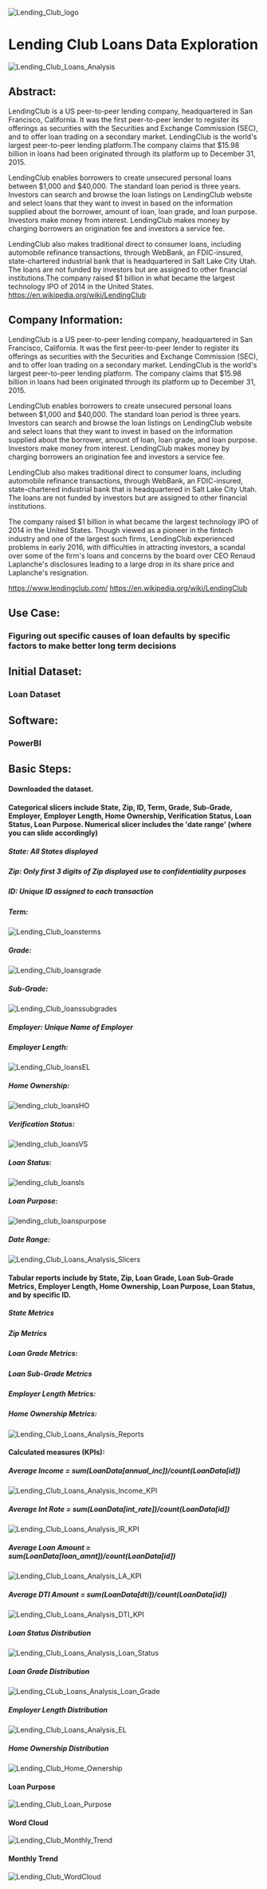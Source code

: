 ![Lending_Club_logo](https://user-images.githubusercontent.com/19572673/62312068-3f633280-b45b-11e9-98b8-91894e557d60.png)
# Lending Club Loans Data Exploration
![Lending_Club_Loans_Analysis](https://user-images.githubusercontent.com/19572673/57266477-155fc700-704a-11e9-88f3-afe81df3606c.PNG)
## Abstract:
LendingClub is a US peer-to-peer lending company, headquartered in San Francisco, California. It was the first peer-to-peer lender to register its offerings as securities with the Securities and Exchange Commission (SEC), and to offer loan trading on a secondary market. LendingClub is the world's largest peer-to-peer lending platform.The company claims that $15.98 billion in loans had been originated through its platform up to December 31, 2015.

LendingClub enables borrowers to create unsecured personal loans between $1,000 and $40,000. The standard loan period is three years. Investors can search and browse the loan listings on LendingClub website and select loans that they want to invest in based on the information supplied about the borrower, amount of loan, loan grade, and loan purpose. Investors make money from interest. LendingClub makes money by charging borrowers an origination fee and investors a service fee.

LendingClub also makes traditional direct to consumer loans, including automobile refinance transactions, through WebBank, an FDIC-insured, state-chartered industrial bank that is headquartered in Salt Lake City Utah. The loans are not funded by investors but are assigned to other financial institutions.The company raised $1 billion in what became the largest technology IPO of 2014 in the United States. https://en.wikipedia.org/wiki/LendingClub

## Company Information:
LendingClub is a US peer-to-peer lending company, headquartered in San Francisco, California. It was the first peer-to-peer lender to register its offerings as securities with the Securities and Exchange Commission (SEC), and to offer loan trading on a secondary market. LendingClub is the world's largest peer-to-peer lending platform. The company claims that $15.98 billion in loans had been originated through its platform up to December 31, 2015.

LendingClub enables borrowers to create unsecured personal loans between $1,000 and $40,000. The standard loan period is three years. Investors can search and browse the loan listings on LendingClub website and select loans that they want to invest in based on the information supplied about the borrower, amount of loan, loan grade, and loan purpose. Investors make money from interest. LendingClub makes money by charging borrowers an origination fee and investors a service fee.

LendingClub also makes traditional direct to consumer loans, including automobile refinance transactions, through WebBank, an FDIC-insured, state-chartered industrial bank that is headquartered in Salt Lake City Utah. The loans are not funded by investors but are assigned to other financial institutions.

The company raised $1 billion in what became the largest technology IPO of 2014 in the United States. Though viewed as a pioneer in the fintech industry and one of the largest such firms, LendingClub experienced problems in early 2016, with difficulties in attracting investors, a scandal over some of the firm's loans and concerns by the board over CEO Renaud Laplanche's disclosures leading to a large drop in its share price and Laplanche's resignation.

https://www.lendingclub.com/
https://en.wikipedia.org/wiki/LendingClub

## Use Case:
### Figuring out specific causes of loan defaults by specific factors to make better long term decisions
## Initial Dataset:
### Loan Dataset
## Software:
### PowerBI
## Basic Steps:
#### Downloaded the dataset. 
#### Categorical slicers include State, Zip, ID, Term, Grade, Sub-Grade, Employer, Employer Length, Home Ownership, Verification Status, Loan Status, Loan Purpose. Numerical slicer includes the 'date range' (where you can slide accordingly)

##### State: All States displayed
##### Zip: Only first 3 digits of Zip displayed use to confidentiality purposes
##### ID: Unique ID assigned to each transaction
##### Term: 
![Lending_Club_loansterms](https://user-images.githubusercontent.com/19572673/60403203-3cc5a280-9b68-11e9-94b8-878471b4bd05.PNG)
##### Grade:
![Lending_Club_loansgrade](https://user-images.githubusercontent.com/19572673/60403198-3cc5a280-9b68-11e9-850a-23aa8412bcd7.PNG)
##### Sub-Grade:
![Lending_Club_loanssubgrades](https://user-images.githubusercontent.com/19572673/60403202-3cc5a280-9b68-11e9-9416-26eb85565789.PNG)
##### Employer: Unique Name of Employer
##### Employer Length:
![Lending_Club_loansEL](https://user-images.githubusercontent.com/19572673/60403197-3cc5a280-9b68-11e9-9e50-0ee6248fc9ef.PNG)
##### Home Ownership:
![lending_club_loansHO](https://user-images.githubusercontent.com/19572673/60403199-3cc5a280-9b68-11e9-9a7a-53dc6c11df51.PNG)
##### Verification Status:
![lending_club_loansVS](https://user-images.githubusercontent.com/19572673/60403204-3cc5a280-9b68-11e9-8dfd-3ca16760d293.PNG)
##### Loan Status:
![lending_club_loansls](https://user-images.githubusercontent.com/19572673/60403200-3cc5a280-9b68-11e9-863d-3dec2097c545.PNG)
##### Loan Purpose:
![lending_club_loanspurpose](https://user-images.githubusercontent.com/19572673/60403201-3cc5a280-9b68-11e9-8e63-c018555cd65e.PNG)
##### Date Range:
![Lending_Club_Loans_Analysis_Slicers](https://user-images.githubusercontent.com/19572673/57423158-d4e68180-71e0-11e9-9f81-4caaeed99774.PNG)
#### Tabular reports include by State, Zip, Loan Grade, Loan Sub-Grade Metrics, Employer Length, Home Ownership, Loan Purpose, Loan Status, and by specific ID. 
##### State Metrics
##### Zip Metrics
##### Loan Grade Metrics:
##### Loan Sub-Grade Metrics
##### Employer Length Metrics:
##### Home Ownership Metrics:

![Lending_Club_Loans_Analysis_Reports](https://user-images.githubusercontent.com/19572673/57493298-52b69580-7292-11e9-9f7a-377d8807c6a4.PNG)
#### Calculated measures (KPIs):
##### Average Income = sum(LoanData[annual_inc])/count(LoanData[id])
![Lending_Club_Loans_Analysis_Income_KPI](https://user-images.githubusercontent.com/19572673/57495391-e80a5780-729b-11e9-8950-bbe980a85caa.PNG)
##### Average Int Rate = sum(LoanData[int_rate])/count(LoanData[id])
![Lending_Club_Loans_Analysis_IR_KPI](https://user-images.githubusercontent.com/19572673/57495392-e80a5780-729b-11e9-8faa-6d9f3846a57a.PNG)
##### Average Loan Amount = sum(LoanData[loan_amnt])/count(LoanData[id])
![Lending_Club_Loans_Analysis_LA_KPI](https://user-images.githubusercontent.com/19572673/57495393-e80a5780-729b-11e9-8843-381847bd0adf.PNG)
##### Average DTI Amount = sum(LoanData[dti])/count(LoanData[id])
![Lending_Club_Loans_Analysis_DTI_KPI](https://user-images.githubusercontent.com/19572673/57495390-e80a5780-729b-11e9-849d-0b7c20444de8.PNG)
##### Loan Status Distribution
![Lending_Club_Loans_Analysis_Loan_Status](https://user-images.githubusercontent.com/19572673/57498385-ada7b700-72a9-11e9-8edd-2769be9153d1.PNG)
##### Loan Grade Distribution
![Lending_CLub_Loans_Analysis_Loan_Grade](https://user-images.githubusercontent.com/19572673/57498384-ada7b700-72a9-11e9-8188-53db4fefd16e.PNG)
##### Employer Length Distribution
![Lending_Club_Loans_Analysis_EL](https://user-images.githubusercontent.com/19572673/57498383-ada7b700-72a9-11e9-9c19-5ce61d21168d.PNG)
##### Home Ownership Distribution
![Lending_Club_Home_Ownership](https://user-images.githubusercontent.com/19572673/57498382-ada7b700-72a9-11e9-957f-6f2523d9f6c1.PNG)
#### Loan Purpose
![Lending_Club_Loan_Purpose](https://user-images.githubusercontent.com/19572673/60401056-14c74680-9b4a-11e9-9298-f67a17c114ba.PNG)
#### Word Cloud
![Lending_Club_Monthly_Trend](https://user-images.githubusercontent.com/19572673/60401067-3e806d80-9b4a-11e9-8927-4ce829cac2b8.PNG)
#### Monthly Trend
![Lending_Club_WordCloud](https://user-images.githubusercontent.com/19572673/60401068-3e806d80-9b4a-11e9-8cae-e2063cb9aa2e.PNG)

